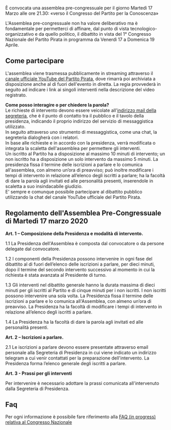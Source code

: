 È convocata una assemblea pre-congressuale per il giorno Martedì 17 Marzo alle ore 21.30: «verso il Congresso del Partito per la Conoscenza»

L'Assemblea pre-congressuale non ha valore deliberativo ma è fondamentale per permetterci di affinare, dal punto di vista tecnologico-organizzativo e da quello politico, il dibattito in vista del 1° Congresso Nazionale del Partito Pirata in programma da Venerdì 17 a Domenica 19 Aprile.

## Come partecipare

L'assemblea viene trasmessa pubblicamente in streaming attraverso il [canale ufficiale YouTube del Partito Pirata](https://www.youtube.com/channel/UC4q_uEZYzG2gLtZNHZ92mpA), dove rimarrà poi archiviata a disposizione anche al di fuori dell'evento in diretta. La regia provvederà in seguito ad indicare i link ai singoli interventi nella descrizione del video registrato.

**Come posso interagire o per chiedere la parola?**  
Le richieste di intervento devono essere veicolate all'[indirizzo mail della segreteria](mailto:congresso@partito-pirata.it), che è il punto di contatto tra il pubblico e il tavolo della presidenza, indicando il proprio indirizzo del servizio di messaggistica utilizzato.  
In seguito attraverso uno strumento di messaggistica, come una chat, la segreteria dialogherà con i relatori.  
In base alle richieste e in accordo con la presidenza, verrà modificata o integrata la scaletta dell'assemblea per permettere gli interventi.  
Un iscritto al Partito ha a disposizione al massimo 10 minuti di intervento; un non iscritto ha a disposizione un solo intervento da massimo 5 minuti.
La presidenza fissa il termine delle iscrizioni a parlare e lo comunica all'assemblea, con almeno un’ora di preavviso; può inoltre modificare i tempi di intervento in relazione all’elenco degli iscritti a parlare; ha la facoltà di dare la parola agli invitati ed alle personalità presenti, inserendole in scaletta a suo insindacabile giudizio.  
E' sempre e comunque possibile partecipare al dibattito pubblico utilizzando la chat del canale YouTube ufficiale del Partito Pirata.  

## Regolamento dell'Assemblea Pre-Congressuale di Martedì 17 marzo 2020

**Art. 1 – Composizione della Presidenza e modalità di intervento.**

1.1 La Presidenza dell'Assemblea è composta dal convocatore o da persone delegate dal convocatore.

1.2  I componenti della Presidenza possono intervenire in ogni fase del dibattito al di fuori dell’elenco delle iscrizioni a parlare, per dieci minuti, dopo il termine del secondo intervento successivo al momento in cui la richiesta è stata avanzata al Presidente di turno.

1.3  Gli interventi nel dibattito generale hanno la durata massima di dieci minuti per gli iscritti al Partito e di cinque minuti per i non iscritti. I non iscritti possono intervenire una sola volta. La Presidenza fissa il termine delle iscrizioni a parlare e lo comunica all'Assemblea, con almeno un’ora di preavviso. La Presidenza ha la facoltà di modificare i tempi di intervento in relazione all’elenco degli iscritti a parlare.

1.4 La Presidenza ha la facoltà di dare la parola agli invitati ed alle personalità presenti.

**Art. 2 – Iscrizioni a parlare.**

2.1 Le iscrizioni a parlare devono essere presentate attraverso email personale alla Segreteria di Presidenza in cui viene indicato un indirizzo telegram a cui venir contattati per la preparazione dell'intervento. La Presidenza forma l’elenco generale degli iscritti a parlare.

**Art. 3 - Prassi per gli interventi**

Per intervenire è necessario adottare la prassi comunicata all'intervenuto dalla Segreteria di Presidenza.

## Faq 

Per ogni informazione è possibile fare riferimento alla [FAQ (in progress) relativa al Congresso Nazionale](https://wiki.partito-pirata.it/Congresso%20Nazionale/domande%20frequenti)